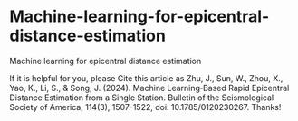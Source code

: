 # Machine-learning-for-epicentral-distance-estimation
Machine learning for epicentral distance estimation

If it is helpful for you, please Cite this article as Zhu, J., Sun, W., Zhou, X., Yao, K., Li, S., & Song, J. (2024). Machine Learning‐Based Rapid Epicentral Distance Estimation from a Single Station. Bulletin of the Seismological Society of America, 114(3), 1507-1522, doi: 10.1785/0120230267. Thanks!
